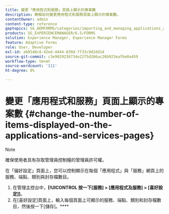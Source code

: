 ```yaml
---
title: 變更「應用程式和服務」頁面上顯示的專案數
description: 瞭解如何變更應用程式和服務頁面上顯示的專案數。
contentOwner: admin
content-type: reference
geptopics: SG_AEMFORMS/categories/importing_and_managing_applications_and_archives
products: SG_EXPERIENCEMANAGER/6.5/FORMS
solution: Experience Manager, Experience Manager Forms
feature: Adaptive Forms
role: User, Developer
exl-id: a60548c8-42ed-4444-839d-7f33c9d2dd14
source-git-commit: c3e9029236734e22f5d266ac26b923eafbe0a459
workflow-type: tm+mt
source-wordcount: '111'
ht-degree: 0%

---
```


# 變更「應用程式和服務」頁面上顯示的專案數 {#change-the-number-of-items-displayed-on-the-applications-and-services-pages}

>[!NOTE]
> 
> 確保使用者具有存取管理員控制檯的管理員許可權。

在「偏好設定」頁面上，您可以控制顯示在每個「應用程式」與「服務」網頁上的服務、端點、類別與封存檔數目。

1. 在管理主控台中，**[!UICONTROL 按一下[服務] > [應用程式及服務] > [喜好設定]]**。
1. 在[喜好設定]頁面上，輸入每個頁面上可顯示的服務、端點、類別和封存檔數目，然後按一下[儲存]。****
